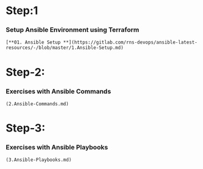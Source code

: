 # Step:1

### Setup Ansible Environment using Terraform

    [**01. Ansible Setup **](https://gitlab.com/rns-devops/ansible-latest-resources/-/blob/master/1.Ansible-Setup.md)

# Step-2:

### Exercises with Ansible Commands

    (2.Ansible-Commands.md)

# Step-3:

### Exercises with Ansible Playbooks

    (3.Ansible-Playbooks.md)
